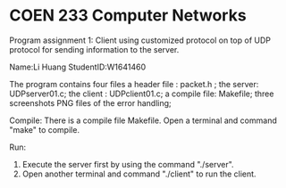 # COEN 233 Computer Networks
Program assignment 1:
Client using customized protocol on top of UDP protocol for sending information to the server.

Name:Li Huang
StudentID:W1641460


The program contains four files
a header file : packet.h ;
the server: UDPserver01.c;
the client : UDPclient01.c;
a compile file: Makefile;
three screenshots PNG files of the error handling;

Compile:
There is a compile file Makefile.
Open a terminal and command "make" to compile.

Run:
1. Execute the server first by using the command "./server".
2. Open another terminal and command "./client" to run the client.


